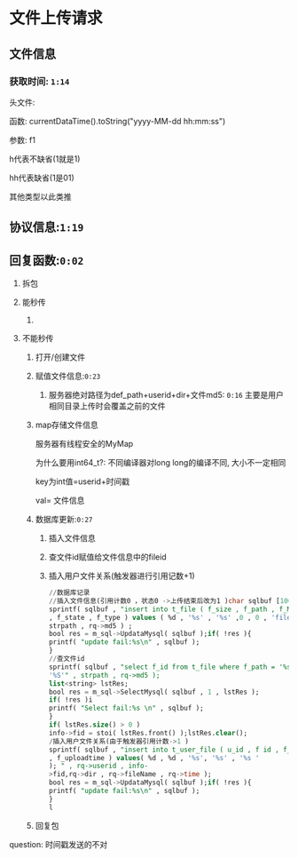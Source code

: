 # 文件上传请求

## 文件信息

### **获取时间**: `1:14`

头文件: <QdateTime>

函数: currentDataTime().toString("yyyy-MM-dd hh:mm:ss")

参数: f1

 h代表不缺省(1就是1)

hh代表缺省(1是01)

其他类型以此类推

## 协议信息:`1:19`

## 回复函数:`0:02`

1. 拆包

2. 能秒传

   1. 

3. 不能秒传

   1. 打开/创建文件

   2. 赋值文件信息:`0:23`

      1. 服务器绝对路径为def_path+userid+dir+文件md5: `0:16` 主要是用户相同目录上传时会覆盖之前的文件

   3. map存储文件信息

      服务器有线程安全的MyMap

      为什么要用int64_t?: 不同编译器对long long的编译不同, 大小不一定相同

      key为int值=userid+时间戳

      val= 文件信息

   4. 数据库更新:`0:27`

      1. 插入文件信息

      2. 查文件id赋值给文件信息中的fileid

      3. 插入用户文件关系(触发器进行引用记数+1)

         ```sql
         //数据库记录
         //插入文件信息(引用计数0 ，状态0 ->上传结束后改为1 )char sqlbuf [1000] = "";
         sprintf( sqlbuf , "insert into t_file ( f_size , f_path , f_MD5 , f_count
         , f_state , f_type ) values ( %d , '%s' , '%s' ,0 , 0 , 'file');" , rq->size ,
         strpath , rq->md5 ) ;
         bool res = m_sql->UpdataMysql( sqlbuf );if( !res ){
         printf( "update fail:%s\n" , sqlbuf );
         }
         //查文件id
         sprintf( sqlbuf , "select f_id from t_file where f_path = '%s' and f_MD5 =
         '%S'" , strpath , rq->md5 );
         list<string> lstRes;
         bool res = m_sql->SelectMysql( sqlbuf , 1 , lstRes );
         if( !res )i
         printf( "Select fail:%s \n" , sqlbuf );
         }
         if( lstRes.size() > 0 )
         info->fid = stoi( lstRes.front() );lstRes.clear();
         /插入用户文件关系(由于触发器引用计数->1 )
         sprintf( sqlbuf , "insert into t_user_file ( u_id , f id , f_dir , f_name
         , f_uploadtime ) values( %d , %d , '%s', '%s' , '%s '
         ); " , rq->userid , info-
         >fid,rq->dir , rq->fileName , rq->time );
         bool res = m_sql->UpdataMysql( sqlbuf );if( !res ){
         printf( "update fail:%s\n" , sqlbuf );
         }
         l
         
         
         ```

         

   5. 回复包



question: 时间戳发送的不对